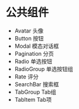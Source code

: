 # 公共组件

- Avatar 头像
- Button 按钮
- Modal 模态对话框
- Pagination 分页
- Radio 单选按钮
- RadioGroup 单选按钮组
- Rate 评分
- SearchBar 搜索框
- TabGroup Tab组
- TabItem Tab项

